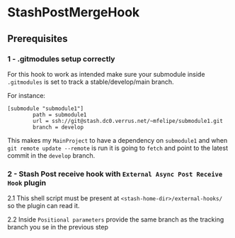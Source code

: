 # StashPostMergeHook

## Prerequisites 

### 1 - .gitmodules setup correctly 
For this hook to work as intended make sure your submodule inside `.gitmodules` is set to track a stable/develop/main branch.


For instance:

```
[submodule "submodule1"]
        path = submodule1
        url = ssh://git@stash.dc0.verrus.net/~mfelipe/submodule1.git
        branch = develop
```

This makes my `MainProject` to have a dependency on `submodule1` and when  `git remote update --remote` is run it is going to `fetch` and point to the latest commit in the `develop` branch.

### 2 - Stash Post receive hook with `External Async Post Receive Hook` plugin

2.1 This shell script must be present at `<stash-home-dir>/external-hooks/` so the plugin can read it.

2.2 Inside `Positional parameters` provide the same branch as the tracking branch you se in the previous step


